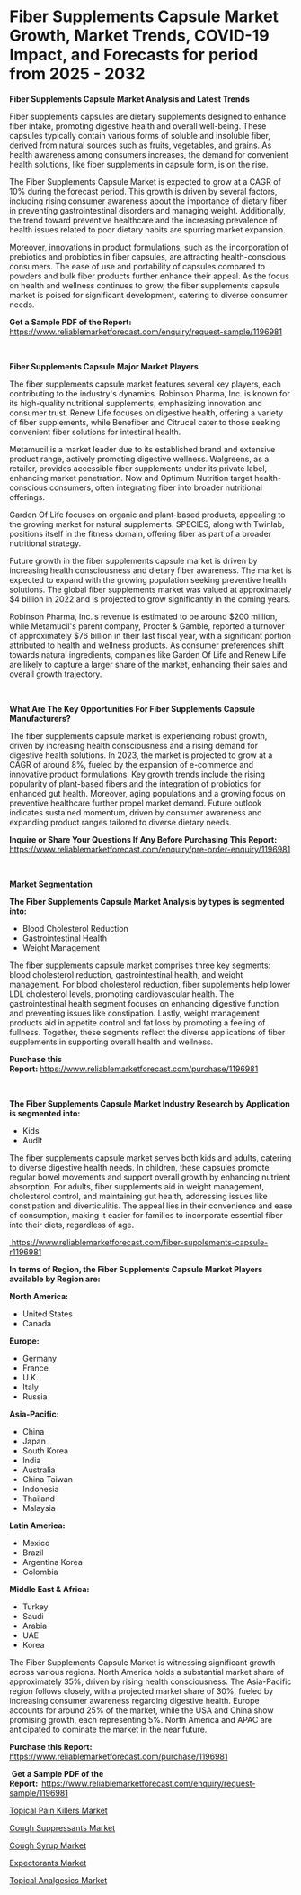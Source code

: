 <p><h1>Fiber Supplements Capsule Market Growth, Market Trends, COVID-19 Impact, and Forecasts for period from 2025 - 2032</h1></p><p><strong>Fiber Supplements Capsule Market Analysis and Latest Trends</strong></p>
<p><p>Fiber supplements capsules are dietary supplements designed to enhance fiber intake, promoting digestive health and overall well-being. These capsules typically contain various forms of soluble and insoluble fiber, derived from natural sources such as fruits, vegetables, and grains. As health awareness among consumers increases, the demand for convenient health solutions, like fiber supplements in capsule form, is on the rise.</p><p>The Fiber Supplements Capsule Market is expected to grow at a CAGR of 10% during the forecast period. This growth is driven by several factors, including rising consumer awareness about the importance of dietary fiber in preventing gastrointestinal disorders and managing weight. Additionally, the trend toward preventive healthcare and the increasing prevalence of health issues related to poor dietary habits are spurring market expansion. </p><p>Moreover, innovations in product formulations, such as the incorporation of prebiotics and probiotics in fiber capsules, are attracting health-conscious consumers. The ease of use and portability of capsules compared to powders and bulk fiber products further enhance their appeal. As the focus on health and wellness continues to grow, the fiber supplements capsule market is poised for significant development, catering to diverse consumer needs.</p></p>
<p><strong>Get a Sample PDF of the Report:&nbsp;</strong> <a href="https://www.reliablemarketforecast.com/enquiry/request-sample/1196981?utm_campaign=1833&utm_medium=2&utm_source=Github&utm_content=ia&utm_term=08032025&utm_id=fiber-supplements-capsule">https://www.reliablemarketforecast.com/enquiry/request-sample/1196981</a></p>
<p>&nbsp;</p>
<p><strong>Fiber Supplements Capsule Major Market Players</strong></p>
<p><p>The fiber supplements capsule market features several key players, each contributing to the industry's dynamics. Robinson Pharma, Inc. is known for its high-quality nutritional supplements, emphasizing innovation and consumer trust. Renew Life focuses on digestive health, offering a variety of fiber supplements, while Benefiber and Citrucel cater to those seeking convenient fiber solutions for intestinal health.</p><p>Metamucil is a market leader due to its established brand and extensive product range, actively promoting digestive wellness. Walgreens, as a retailer, provides accessible fiber supplements under its private label, enhancing market penetration. Now and Optimum Nutrition target health-conscious consumers, often integrating fiber into broader nutritional offerings.</p><p>Garden Of Life focuses on organic and plant-based products, appealing to the growing market for natural supplements. SPECIES, along with Twinlab, positions itself in the fitness domain, offering fiber as part of a broader nutritional strategy.</p><p>Future growth in the fiber supplements capsule market is driven by increasing health consciousness and dietary fiber awareness. The market is expected to expand with the growing population seeking preventive health solutions. The global fiber supplements market was valued at approximately $4 billion in 2022 and is projected to grow significantly in the coming years.</p><p>Robinson Pharma, Inc.'s revenue is estimated to be around $200 million, while Metamucil's parent company, Procter & Gamble, reported a turnover of approximately $76 billion in their last fiscal year, with a significant portion attributed to health and wellness products. As consumer preferences shift towards natural ingredients, companies like Garden Of Life and Renew Life are likely to capture a larger share of the market, enhancing their sales and overall growth trajectory.</p></p>
<p>&nbsp;</p>
<p><strong>What Are The Key Opportunities For Fiber Supplements Capsule Manufacturers?</strong></p>
<p><p>The fiber supplements capsule market is experiencing robust growth, driven by increasing health consciousness and a rising demand for digestive health solutions. In 2023, the market is projected to grow at a CAGR of around 8%, fueled by the expansion of e-commerce and innovative product formulations. Key growth trends include the rising popularity of plant-based fibers and the integration of probiotics for enhanced gut health. Moreover, aging populations and a growing focus on preventive healthcare further propel market demand. Future outlook indicates sustained momentum, driven by consumer awareness and expanding product ranges tailored to diverse dietary needs.</p></p>
<p><strong>Inquire or Share Your Questions If Any Before Purchasing This Report:</strong> <a href="https://www.reliablemarketforecast.com/enquiry/pre-order-enquiry/1196981?utm_campaign=1833&utm_medium=2&utm_source=Github&utm_content=ia&utm_term=08032025&utm_id=fiber-supplements-capsule">https://www.reliablemarketforecast.com/enquiry/pre-order-enquiry/1196981</a></p>
<p>&nbsp;</p>
<p><strong>Market Segmentation</strong></p>
<p><strong>The Fiber Supplements Capsule Market Analysis by types is segmented into:</strong></p>
<p><ul><li>Blood Cholesterol Reduction</li><li>Gastrointestinal Health</li><li>Weight Management</li></ul></p>
<p><p>The fiber supplements capsule market comprises three key segments: blood cholesterol reduction, gastrointestinal health, and weight management. For blood cholesterol reduction, fiber supplements help lower LDL cholesterol levels, promoting cardiovascular health. The gastrointestinal health segment focuses on enhancing digestive function and preventing issues like constipation. Lastly, weight management products aid in appetite control and fat loss by promoting a feeling of fullness. Together, these segments reflect the diverse applications of fiber supplements in supporting overall health and wellness.</p></p>
<p><strong>Purchase this Report:&nbsp;</strong><a href="https://www.reliablemarketforecast.com/purchase/1196981?utm_campaign=1833&utm_medium=2&utm_source=Github&utm_content=ia&utm_term=08032025&utm_id=fiber-supplements-capsule">https://www.reliablemarketforecast.com/purchase/1196981</a></p>
<p>&nbsp;</p>
<p><strong>The Fiber Supplements Capsule Market Industry Research by Application is segmented into:</strong></p>
<p><ul><li>Kids</li><li>Audlt</li></ul></p>
<p><p>The fiber supplements capsule market serves both kids and adults, catering to diverse digestive health needs. In children, these capsules promote regular bowel movements and support overall growth by enhancing nutrient absorption. For adults, fiber supplements aid in weight management, cholesterol control, and maintaining gut health, addressing issues like constipation and diverticulitis. The appeal lies in their convenience and ease of consumption, making it easier for families to incorporate essential fiber into their diets, regardless of age.</p></p>
<p><a href="https://www.reliablemarketforecast.com/fiber-supplements-capsule-r1196981?utm_campaign=1833&utm_medium=2&utm_source=Github&utm_content=ia&utm_term=08032025&utm_id=fiber-supplements-capsule">&nbsp;https://www.reliablemarketforecast.com/fiber-supplements-capsule-r1196981</a></p>
<p><strong>In terms of Region, the Fiber Supplements Capsule Market Players available by Region are:</strong></p>
<p>
    <p> <strong> North America: </strong>
        <ul>
            <li>United States</li>
            <li>Canada</li>
        </ul>
        </p> 
    <p> <strong> Europe: </strong>
        <ul>
            <li>Germany</li>
            <li>France</li>
            <li>U.K.</li>
            <li>Italy</li>
            <li>Russia</li>
        </ul>
        </p> 
    <p> <strong> Asia-Pacific: </strong>
        <ul>
            <li>China</li>
            <li>Japan</li>
            <li>South Korea</li>
            <li>India</li>
            <li>Australia</li>
            <li>China Taiwan</li>
            <li>Indonesia</li>
            <li>Thailand</li>
            <li>Malaysia</li>
        </ul>
        </p> 
    <p> <strong> Latin America: </strong>
        <ul>
            <li>Mexico</li>
            <li>Brazil</li>
            <li>Argentina Korea</li>
            <li>Colombia</li>
        </ul>
        </p> 
    <p> <strong> Middle East & Africa: </strong>
        <ul>
            <li>Turkey</li>
            <li>Saudi</li>
            <li>Arabia</li>
            <li>UAE</li>
            <li>Korea</li>
        </ul>
    </p>
    </p>
<p><p>The Fiber Supplements Capsule Market is witnessing significant growth across various regions. North America holds a substantial market share of approximately 35%, driven by rising health consciousness. The Asia-Pacific region follows closely, with a projected market share of 30%, fueled by increasing consumer awareness regarding digestive health. Europe accounts for around 25% of the market, while the USA and China show promising growth, each representing 5%. North America and APAC are anticipated to dominate the market in the near future.</p></p>
<p><strong>Purchase this Report: </strong><a href="https://www.reliablemarketforecast.com/purchase/1196981?utm_campaign=1833&utm_medium=2&utm_source=Github&utm_content=ia&utm_term=08032025&utm_id=fiber-supplements-capsule">https://www.reliablemarketforecast.com/purchase/1196981</a></p>
<p>&nbsp;<strong>Get a Sample PDF of the Report:&nbsp;&nbsp;</strong><a href="https://www.reliablemarketforecast.com/enquiry/request-sample/1196981?utm_campaign=1833&utm_medium=2&utm_source=Github&utm_content=ia&utm_term=08032025&utm_id=fiber-supplements-capsule">https://www.reliablemarketforecast.com/enquiry/request-sample/1196981</a></p>
<p><strong></strong></p>
<p><p><a href="https://github.com/nellygussisy/Market-Research-Report-List-1/blob/main/topical-pain-killers-market.md?utm_campaign=1833&utm_medium=2&utm_source=Github&utm_content=ia&utm_term=08032025&utm_id=fiber-supplements-capsule">Topical Pain Killers Market</a></p><p><a href="https://github.com/dahcheeviola/Market-Research-Report-List-1/blob/main/cough-suppressants-market.md?utm_campaign=1833&utm_medium=2&utm_source=Github&utm_content=ia&utm_term=08032025&utm_id=fiber-supplements-capsule">Cough Suppressants Market</a></p><p><a href="https://github.com/cagleplittrw/Market-Research-Report-List-1/blob/main/cough-syrup-market.md?utm_campaign=1833&utm_medium=2&utm_source=Github&utm_content=ia&utm_term=08032025&utm_id=fiber-supplements-capsule">Cough Syrup Market</a></p><p><a href="https://github.com/marrahcerpas05/Market-Research-Report-List-1/blob/main/expectorants-market.md?utm_campaign=1833&utm_medium=2&utm_source=Github&utm_content=ia&utm_term=08032025&utm_id=fiber-supplements-capsule">Expectorants Market</a></p><p><a href="https://github.com/budenhanelfc/Market-Research-Report-List-1/blob/main/topical-analgesics-market.md?utm_campaign=1833&utm_medium=2&utm_source=Github&utm_content=ia&utm_term=08032025&utm_id=fiber-supplements-capsule">Topical Analgesics Market</a></p></p>